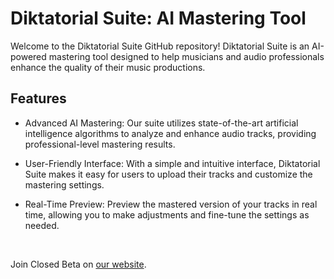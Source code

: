 # Diktatorial Suite: AI Mastering Tool

Welcome to the Diktatorial Suite GitHub repository! Diktatorial Suite is an AI-powered mastering tool designed to help musicians and audio professionals enhance the quality of their music productions.

## Features

* Advanced AI Mastering: Our suite utilizes state-of-the-art artificial intelligence algorithms to analyze and enhance audio tracks, providing professional-level mastering results.
  
* User-Friendly Interface: With a simple and intuitive interface, Diktatorial Suite makes it easy for users to upload their tracks and customize the mastering settings.
  
* Real-Time Preview: Preview the mastered version of your tracks in real time, allowing you to make adjustments and fine-tune the settings as needed.
<br>


  Join Closed Beta on [our website](https://www.diktatorial.com).
